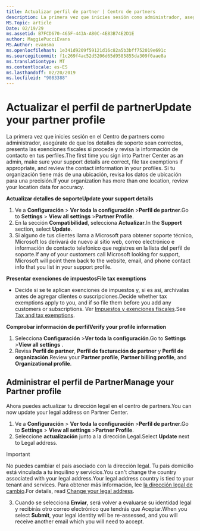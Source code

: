 ```yaml
---
title: Actualizar perfil de partner | Centro de partners
description: La primera vez que inicies sesión como administrador, asegúrate de que los detalles de soporte técnico sean correctos, presenta las exenciones fiscales si procede y revisa la información de contacto en tus perfiles.
MS.Topic: article
Date: 02/19/29
ms.assetid: B7FCD670-465F-443A-A80C-4E83B74E2D1E
author: MaggiePucciEvans
MS.Author: evansma
ms.openlocfilehash: 1e341d9209f59121d16c82a5b3bff752019e691c
ms.sourcegitcommit: f1c269f4ac52d5206d65d9585855da309f0aae8a
ms.translationtype: MT
ms.contentlocale: es-ES
ms.lasthandoff: 02/20/2019
ms.locfileid: "9083388"
---
```

# <a name="update-your-partner-profile"></a><span data-ttu-id="f097c-103">Actualizar el perfil de partner</span><span class="sxs-lookup"><span data-stu-id="f097c-103">Update your partner profile</span></span>


<span data-ttu-id="f097c-104">La primera vez que inicies sesión en el Centro de partners como administrador, asegúrate de que los detalles de soporte sean correctos, presenta las exenciones fiscales si procede y revisa la información de contacto en tus perfiles.</span><span class="sxs-lookup"><span data-stu-id="f097c-104">The first time you sign into Partner Center as an admin, make sure your support details are correct, file tax exemptions if appropriate, and review the contact information in your profiles.</span></span> <span data-ttu-id="f097c-105">Si tu organización tiene más de una ubicación, revisa los datos de ubicación para una precisión.</span><span class="sxs-lookup"><span data-stu-id="f097c-105">If your organization has more than one location, review your location data for accuracy.</span></span>

**<span data-ttu-id="f097c-106">Actualizar detalles de soporte</span><span class="sxs-lookup"><span data-stu-id="f097c-106">Update your support details</span></span>**

1.  <span data-ttu-id="f097c-107">Ve a **Configuración** &gt; **Ver toda la configuración** &gt;**Perfil de partner**.</span><span class="sxs-lookup"><span data-stu-id="f097c-107">Go to **Settings** &gt; **View all settings** &gt;**Partner Profile**.</span></span>
2.  <span data-ttu-id="f097c-108">En la sección **Compatibilidad**, selecciona **Actualizar**.</span><span class="sxs-lookup"><span data-stu-id="f097c-108">In the **Support** section, select **Update**.</span></span>
3.  <span data-ttu-id="f097c-109">Si alguno de tus clientes llama a Microsoft para obtener soporte técnico, Microsoft los derivará de nuevo al sitio web, correo electrónico e información de contacto telefónico que registres en la lista del perfil de soporte.</span><span class="sxs-lookup"><span data-stu-id="f097c-109">If any of your customers call Microsoft looking for support, Microsoft will point them back to the website, email, and phone contact info that you list in your support profile.</span></span>

**<span data-ttu-id="f097c-110">Presentar exenciones de impuestos</span><span class="sxs-lookup"><span data-stu-id="f097c-110">File tax exemptions</span></span>**

-   <span data-ttu-id="f097c-111">Decide si se te aplican exenciones de impuestos y, si es así, archívalas antes de agregar clientes o suscripciones.</span><span class="sxs-lookup"><span data-stu-id="f097c-111">Decide whether tax exemptions apply to you, and if so file them before you add any customers or subscriptions.</span></span> <span data-ttu-id="f097c-112">Ver [Impuestos y exenciones fiscales](tax-and-tax-exemptions.md).</span><span class="sxs-lookup"><span data-stu-id="f097c-112">See [Tax and tax exemptions](tax-and-tax-exemptions.md).</span></span>

**<span data-ttu-id="f097c-113">Comprobar información de perfil</span><span class="sxs-lookup"><span data-stu-id="f097c-113">Verify your profile information</span></span>**

1.  <span data-ttu-id="f097c-114">Selecciona **Configuración** &gt;**Ver toda la configuración**.</span><span class="sxs-lookup"><span data-stu-id="f097c-114">Go to **Settings** &gt;**View all settings** .</span></span> 
2.  <span data-ttu-id="f097c-115">Revisa **Perfil de partner**, **Perfil de facturación de partner** y **Perfil de organización**.</span><span class="sxs-lookup"><span data-stu-id="f097c-115">Review your **Partner profile**, **Partner billing profile**, and **Organizational profile**.</span></span>

## <a name="manage-your-partner-profile"></a><span data-ttu-id="f097c-116">Administrar el perfil de Partner</span><span class="sxs-lookup"><span data-stu-id="f097c-116">Manage your Partner profile</span></span> 

<span data-ttu-id="f097c-117">Ahora puedes actualizar tu dirección legal en el centro de partners.</span><span class="sxs-lookup"><span data-stu-id="f097c-117">You can now update your legal address on Partner Center.</span></span>

1. <span data-ttu-id="f097c-118">Ve a **Configuración** &gt; **Ver toda la configuración** &gt;**Perfil de partner**.</span><span class="sxs-lookup"><span data-stu-id="f097c-118">Go to **Settings** &gt; **View all settings** &gt;**Partner Profile**.</span></span>
2. <span data-ttu-id="f097c-119">Seleccione **actualización** junto a la dirección Legal.</span><span class="sxs-lookup"><span data-stu-id="f097c-119">Select **Update** next to Legal address.</span></span> 

>[!Important]
><span data-ttu-id="f097c-120">No puedes cambiar el país asociado con la dirección legal. Tu país domicilio está vinculada a tu inquilino y servicios.</span><span class="sxs-lookup"><span data-stu-id="f097c-120">You can't change the country associated with your legal address.Your legal address country is tied to your tenant and services.</span></span> <span data-ttu-id="f097c-121">Para obtener más información, lee [la dirección legal de cambio](https://docs.microsoft.com/office365/admin/manage/change-address-contact-and-more?view=o365-worldwide).</span><span class="sxs-lookup"><span data-stu-id="f097c-121">For details, read [Change your legal address](https://docs.microsoft.com/office365/admin/manage/change-address-contact-and-more?view=o365-worldwide).</span></span>

3. <span data-ttu-id="f097c-122">Cuando se selecciona **Enviar**, será volver a evaluarse su identidad legal y recibirás otro correo electrónico que tendrás que Aceptar.</span><span class="sxs-lookup"><span data-stu-id="f097c-122">When you select **Submit**, your legal identity will be re-assessed, and you will receive another email which you will need to accept.</span></span>



 



